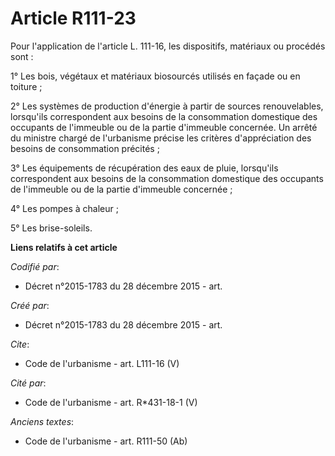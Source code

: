 # Article R111-23

Pour l'application de l'article L. 111-16, les dispositifs, matériaux ou procédés sont : 

1° Les bois, végétaux et matériaux biosourcés utilisés en façade ou en toiture ; 

2° Les systèmes de production d'énergie à partir de sources renouvelables, lorsqu'ils correspondent aux besoins de la
consommation domestique des occupants de l'immeuble ou de la partie d'immeuble concernée. Un arrêté du ministre chargé de
l'urbanisme précise les critères d'appréciation des besoins de consommation précités ; 

3° Les équipements de récupération des eaux de pluie, lorsqu'ils correspondent aux besoins de la consommation domestique des
occupants de l'immeuble ou de la partie d'immeuble concernée ; 

4° Les pompes à chaleur ; 

5° Les brise-soleils.

**Liens relatifs à cet article**

_Codifié par_:

  - Décret n°2015-1783 du 28 décembre 2015 - art.

_Créé par_:

  - Décret n°2015-1783 du 28 décembre 2015 - art.

_Cite_:

  - Code de l'urbanisme - art. L111-16 (V)

_Cité par_:

  - Code de l'urbanisme - art. R*431-18-1 (V)

_Anciens textes_:

  - Code de l'urbanisme - art. R111-50 (Ab)
